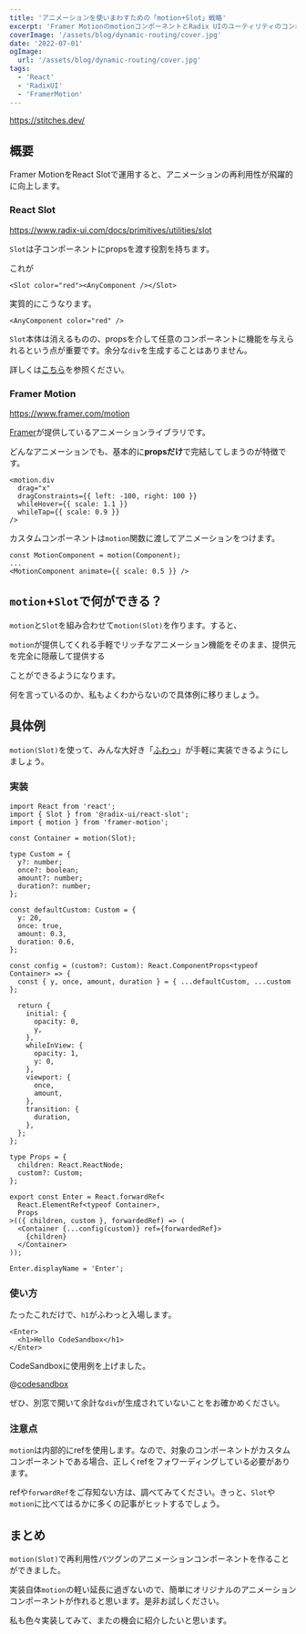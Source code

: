```yaml
---
title: 'アニメーションを使いまわすための「motion+Slot」戦略'
excerpt: 'Framer MotionのmotionコンポーネントとRadix UIのユーティリティのコンポーネントSlotを組み合わせることで、アニメーションの再利用性を爆上げします。'
coverImage: '/assets/blog/dynamic-routing/cover.jpg'
date: '2022-07-01'
ogImage:
  url: '/assets/blog/dynamic-routing/cover.jpg'
tags:
  - 'React'
  - 'RadixUI'
  - 'FramerMotion'
---
```


https://stitches.dev/

## 概要

Framer MotionをReact Slotで運用すると、アニメーションの再利用性が飛躍的に向上します。

### React Slot

https://www.radix-ui.com/docs/primitives/utilities/slot

`Slot`は子コンポーネントにpropsを渡す役割を持ちます。

これが

```tsx
<Slot color="red"><AnyComponent /></Slot>
```

実質的にこうなります。

```tsx
<AnyComponent color="red" />
```

`Slot`本体は消えるものの、propsを介して任意のコンポーネントに機能を与えられるという点が重要です。余分な`div`を生成することはありません。

詳しくは[こちら](https://zenn.dev/subt/articles/b6aa48ccb0c884
)を参照ください。

### Framer Motion

https://www.framer.com/motion

[Framer](https://www.framer.com/)が提供しているアニメーションライブラリです。

どんなアニメーションでも、基本的に**propsだけ**で完結してしまうのが特徴です。

```tsx
<motion.div
  drag="x"
  dragConstraints={{ left: -100, right: 100 }}
  whileHover={{ scale: 1.1 }}
  whileTap={{ scale: 0.9 }}
/>
```

カスタムコンポーネントは`motion`関数に渡してアニメーションをつけます。

```tsx
const MotionComponent = motion(Component);
...
<MotionComponent animate={{ scale: 0.5 }} />
```

## `motion`+`Slot`で何ができる？

`motion`と`Slot`を組み合わせて`motion(Slot)`を作ります。すると、

`motion`が提供してくれる手軽でリッチなアニメーション機能をそのまま、提供元を完全に隠蔽して提供する

ことができるようになります。

何を言っているのか、私もよくわからないので具体例に移りましょう。

## 具体例

`motion(Slot)`を使って、みんな大好き「[ふわっ](https://qiita.com/yuneco/items/24a209cb14661b8a7a20)」が手軽に実装できるようにしましょう。


### 実装

```tsx
import React from 'react';
import { Slot } from '@radix-ui/react-slot';
import { motion } from 'framer-motion';

const Container = motion(Slot);

type Custom = {
  y?: number;
  once?: boolean;
  amount?: number;
  duration?: number;
};

const defaultCustom: Custom = {
  y: 20,
  once: true,
  amount: 0.3,
  duration: 0.6,
};

const config = (custom?: Custom): React.ComponentProps<typeof Container> => {
  const { y, once, amount, duration } = { ...defaultCustom, ...custom };

  return {
    initial: {
      opacity: 0,
      y,
    },
    whileInView: {
      opacity: 1,
      y: 0,
    },
    viewport: {
      once,
      amount,
    },
    transition: {
      duration,
    },
  };
};

type Props = {
  children: React.ReactNode;
  custom?: Custom;
};

export const Enter = React.forwardRef<
  React.ElementRef<typeof Container>,
  Props
>(({ children, custom }, forwardedRef) => (
  <Container {...config(custom)} ref={forwardedRef}>
    {children}
  </Container>
));

Enter.displayName = 'Enter';
```

### 使い方

たったこれだけで、`h1`がふわっと入場します。

```tsx
<Enter>
  <h1>Hello CodeSandbox</h1>
</Enter>
```

CodeSandboxに使用例を上げました。

@[codesandbox](https://codesandbox.io/embed/nifty-fast-gs8cjy?fontsize=14&hidenavigation=1&theme=dark)

ぜひ、別窓で開いて余計な`div`が生成されていないことをお確かめください。

### 注意点

`motion`は内部的にrefを使用します。なので、対象のコンポーネントがカスタムコンポーネントである場合、正しくrefをフォワーディングしている必要があります。

refや`forwardRef`をご存知ない方は、調べてみてください。きっと、`Slot`や`motion`に比べてはるかに多くの記事がヒットするでしょう。

## まとめ

`motion(Slot)`で再利用性バツグンのアニメーションコンポーネントを作ることができました。

実装自体`motion`の軽い延長に過ぎないので、簡単にオリジナルのアニメーションコンポーネントが作れると思います。是非お試しください。

私も色々実装してみて、またの機会に紹介したいと思います。